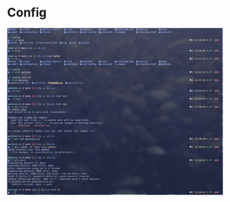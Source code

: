 # Config

<!--[![](https://pic.imgdb.cn/item/64b657c71ddac507cca5682c.jpg)](https://pic.imgdb.cn/item/64b657c71ddac507cca5682c.jpg)-->
![](./pictures/wezterm-1.png)
